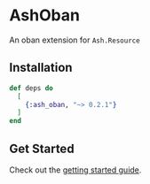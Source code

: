 # AshOban

An oban extension for `Ash.Resource`

## Installation

```elixir
def deps do
  [
    {:ash_oban, "~> 0.2.1"}
  ]
end
```

## Get Started

Check out the [getting started guide](/documentation/tutorials/get-started-with-ash-oban.md).

